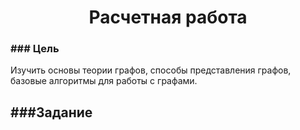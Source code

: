 <h1 align="center">Расчетная работа</h1>
<h3 align="left">### Цель</h3>

Изучить основы теории графов, способы представления графов, базовые алгоритмы для работы с графами.
<h2 align="left">###Задание</h2>
